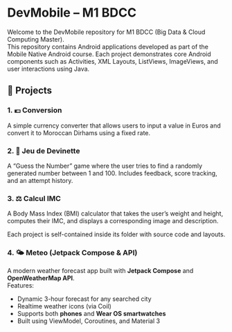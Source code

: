 # DevMobile – M1 BDCC

Welcome to the DevMobile repository for M1 BDCC (Big Data & Cloud Computing Master).  
This repository contains Android applications developed as part of the Mobile Native Android course. Each project demonstrates core Android components such as Activities, XML Layouts, ListViews, ImageViews, and user interactions using Java.

## 📱 Projects

### 1. 💶 Conversion
A simple currency converter that allows users to input a value in Euros and convert it to Moroccan Dirhams using a fixed rate.

### 2. 🎲 Jeu de Devinette
A “Guess the Number” game where the user tries to find a randomly generated number between 1 and 100. Includes feedback, score tracking, and an attempt history.

### 3. ⚖️ Calcul IMC
A Body Mass Index (BMI) calculator that takes the user’s weight and height, computes their IMC, and displays a corresponding image and description.

Each project is self-contained inside its folder with source code and layouts.

### 4. 🌤 Meteo (Jetpack Compose & API)
A modern weather forecast app built with **Jetpack Compose** and **OpenWeatherMap API**.  
Features:
- Dynamic 3-hour forecast for any searched city  
- Realtime weather icons (via Coil)  
- Supports both **phones** and **Wear OS smartwatches**  
- Built using ViewModel, Coroutines, and Material 3

